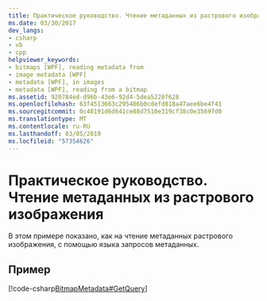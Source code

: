 ```yaml
---
title: Практическое руководство. Чтение метаданных из растрового изображения
ms.date: 03/30/2017
dev_langs:
- csharp
- vb
- cpp
helpviewer_keywords:
- bitmaps [WPF], reading metadata from
- image metadata [WPF]
- metadata [WPF], in images
- metadata [WPF], reading from a bitmap
ms.assetid: 920784ed-d96b-43e6-92d4-5dea5228f628
ms.openlocfilehash: 63f4513663c295406b0cdefd818a47aee6be4f41
ms.sourcegitcommit: 0c48191d6d641ce88d7510e319cf38c0e35697d0
ms.translationtype: MT
ms.contentlocale: ru-RU
ms.lasthandoff: 03/05/2019
ms.locfileid: "57354626"
---
```

# <a name="how-to-read-metadata-from-a-bitmap"></a>Практическое руководство. Чтение метаданных из растрового изображения
В этом примере показано, как на чтение метаданных растрового изображения, с помощью языка запросов метаданных.  
  
## <a name="example"></a>Пример  
 
 [!code-csharp[BitmapMetadata#GetQuery](~/samples/snippets/csharp/VS_Snippets_Wpf/BitMapMetadata/CSharp/BitmapMetadata.cs#getquery)]
 
